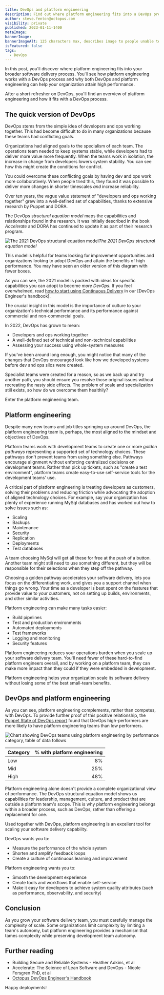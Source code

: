 ```yaml
---
title: DevOps and platform engineering
description: Find out where platform engineering fits into a DevOps process and why both DevOps and platform engineering can help your organization attain high performance.
author: steve.fenton@octopus.com
visibility: private
published: 2023-01-11-1400
metaImage: 
bannerImage: 
bannerImageAlt: 125 characters max, describes image to people unable to see it.
isFeatured: false
tags: 
  - DevOps
---
```


In this post, you'll discover where platform engineering fits into your broader software delivery process. You'll see how platform engineering works with a DevOps process and why both DevOps and platform engineering can help your organization attain high performance.

After a short refresher on DevOps, you'll find an overview of platform engineering and how it fits with a DevOps process.

## The quick version of DevOps

DevOps stems from the simple idea of developers and ops working together. This had become difficult to do in many organizations because these teams had conflicting goals.

Organizations had aligned goals to the specialism of each team. The operations team needed to keep systems stable, while developers had to deliver more value more frequently. When the teams work in isolation, the increase in change from developers lowers system stability. You can see how this might create the conditions for conflict.

You could overcome these conflicting goals by having dev and ops work more collaboratively. When people tried this, they found it was possible to deliver more changes in shorter timescales *and* increase reliability.

Over ten years, the vague value statement of "developers and ops working together" grew into a well-defined set of capabilities, thanks to extensive research by Puppet and DORA.

The DevOps *structural equation model* maps the capabilities and relationships found in the research. It was initially described in the book *Accelerate* and DORA has continued to update it as part of their research program.

![The 2021 DevOps structural equation model](structural-equation-model-2021.png)*The 2021 DevOps structural equation model*

This model is helpful for teams looking for improvement opportunities and organizations looking to adopt DevOps and attain the benefits of high performance. You may have seen an older version of this diagram with fewer boxes.

As you can see, the 2021 model is packed with ideas for specific capabilities you can adopt to become *more DevOps*. If you feel overwhelmed, read [how to start using Continuous Delivery](https://octopus.com/devops/continuous-delivery/how-to-start-using-continuous-delivery/) in our [DevOps Engineer's handbook].

The crucial insight in this model is the importance of culture to your organization's technical performance and its performance against commercial and non-commercial goals.

In 2022, DevOps has grown to mean:

- Developers and ops working together
- A well-defined set of technical and non-technical capabilities
- Assessing your success using whole-system measures

If you've been around long enough, you might notice that many of the changes that DevOps encouraged look like how we developed systems before dev and ops silos were created.

Specialist teams were created for a reason, so as we back up and try another path, you should ensure you resolve those original issues without recreating the nasty side effects. The problem of scale and specialization still exists, so how do we overcome them healthily?

Enter the platform engineering team.

## Platform engineering

Despite many new teams and job titles springing up around DevOps, the platform engineering team is, perhaps, the most aligned to the mindset and objectives of DevOps.

Platform teams work with development teams to create one or more *golden pathways* representing a supported set of technology choices. These pathways don't prevent teams from using something else. Pathways encourage alignment without enforcing centralized decisions on development teams. Rather than pick up tickets, such as "create a test environment", platform teams create easy-to-use self-service tools for the development teams' use.

A critical part of platform engineering is treating developers as customers, solving their problems and reducing friction while advocating the adoption of aligned technology choices. For example, say your organization has plenty of experience running MySql databases and has worked out how to solve issues such as:

- Scaling
- Backups
- Maintenance
- Security
- Replication
- Deployments
- Test databases

A team choosing MySql will get all these for free at the push of a button. Another team might still need to use something different, but they will be responsible for their selections when they step off the pathway.

Choosing a golden pathway accelerates your software delivery, lets you focus on the differentiating work, and gives you a support channel when things go wrong. Your time as a developer is best spent on the features that provide value to your customers, not on setting up builds, environments, and other similar activities.

Platform engineering can make many tasks easier:

- Build pipelines
- Test and production environments
- Automated deployments
- Test frameworks
- Logging and monitoring
- Security features

Platform engineering reduces your operations burden when you scale up your software delivery team. You'll need fewer of these hard-to-find platform engineers overall, and by working on a platform team, they can make more impact than they could if they were embedded in development.

Platform engineering helps your organization scale its software delivery without losing some of the best small-team benefits.

## DevOps and platform engineering

As you can see, platform engineering complements, rather than competes, with DevOps. To provide further proof of this positive relationship, the [Puppet State of DevOps report](https://puppet.com/resources/report/2021-state-of-devops-report) found that DevOps high-performers are more likely to have platform engineering teams than low performers.

![Chart showing DevOps teams using platform engineering by performance category, table of data follows](devops-platform-engineering-performance.png)

| Category | % with platform engineering |
|----------|----------------------------:|
| Low      | 8%                          |
| Mid      | 25%                         |
| High     | 48%                         |

Platform engineering alone doesn't provide a complete organizational view of performance. The DevOps structural equation model shows us capabilities for leadership, management, culture, and product that are outside a platform team's scope. This is why platform engineering belongs within a broader process, such as DevOps, rather than offering a replacement for one.

Used together with DevOps, platform engineering is an excellent tool for scaling your software delivery capability.

DevOps wants you to:

- Measure the performance of the whole system
- Shorten and amplify feedback loops
- Create a culture of continuous learning and improvement

Platform engineering wants you to:

- Smooth the development experience
- Create tools and workflows that enable self-service
- Make it easy for developers to achieve system quality attributes (such as performance, observability, and security)

## Conclusion

As you grow your software delivery team, you must carefully manage the complexity of scale. Some organizations limit complexity by limiting a team's autonomy, but platform engineering provides a mechanism that tames complexity while preserving development team autonomy.

## Further reading

- Building Secure and Reliable Systems - Heather Adkins, et al
- Accelerate: The Science of Lean Software and DevOps - Nicole Forsgren PhD, et al
- [Octopus DevOps Engineer's Handbook](https://octopus.com/devops/)

Happy deployments!
